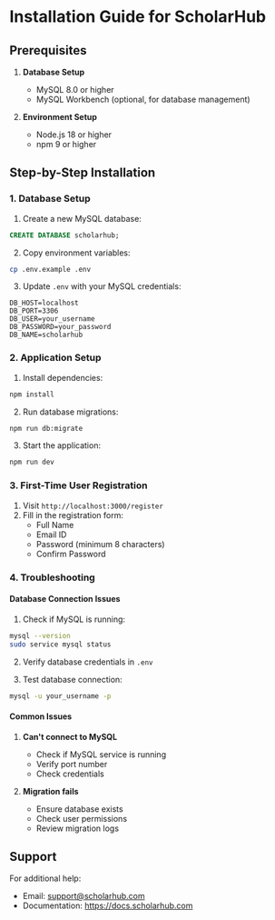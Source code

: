 # Installation Guide for ScholarHub

## Prerequisites

1. **Database Setup**
   - MySQL 8.0 or higher
   - MySQL Workbench (optional, for database management)

2. **Environment Setup**
   - Node.js 18 or higher
   - npm 9 or higher

## Step-by-Step Installation

### 1. Database Setup

1. Create a new MySQL database:
```sql
CREATE DATABASE scholarhub;
```

2. Copy environment variables:
```bash
cp .env.example .env
```

3. Update `.env` with your MySQL credentials:
```env
DB_HOST=localhost
DB_PORT=3306
DB_USER=your_username
DB_PASSWORD=your_password
DB_NAME=scholarhub
```

### 2. Application Setup

1. Install dependencies:
```bash
npm install
```

2. Run database migrations:
```bash
npm run db:migrate
```

3. Start the application:
```bash
npm run dev
```

### 3. First-Time User Registration

1. Visit `http://localhost:3000/register`
2. Fill in the registration form:
   - Full Name
   - Email ID
   - Password (minimum 8 characters)
   - Confirm Password

### 4. Troubleshooting

#### Database Connection Issues
1. Check if MySQL is running:
```bash
mysql --version
sudo service mysql status
```

2. Verify database credentials in `.env`

3. Test database connection:
```bash
mysql -u your_username -p
```

#### Common Issues

1. **Can't connect to MySQL**
   - Check if MySQL service is running
   - Verify port number
   - Check credentials

2. **Migration fails**
   - Ensure database exists
   - Check user permissions
   - Review migration logs

## Support

For additional help:
- Email: support@scholarhub.com
- Documentation: https://docs.scholarhub.com